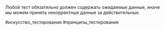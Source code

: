 Любой тест обязательно должен содержать ожидаемые данные, иначе мы можем принять некорректные данные за действительные. 

#искусство_тестирования
#принципы_тестирования
